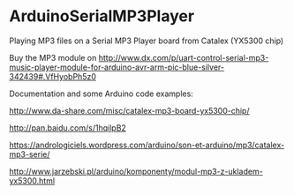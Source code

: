 # ArduinoSerialMP3Player
Playing MP3 files on a Serial MP3 Player board from Catalex (YX5300 chip)

Buy the MP3 module on http://www.dx.com/p/uart-control-serial-mp3-music-player-module-for-arduino-avr-arm-pic-blue-silver-342439#.VfHyobPh5z0 


Documentation and some Arduino code examples:

http://www.da-share.com/misc/catalex-mp3-board-yx5300-chip/

http://pan.baidu.com/s/1hqilpB2

https://andrologiciels.wordpress.com/arduino/son-et-arduino/mp3/catalex-mp3-serie/

http://www.jarzebski.pl/arduino/komponenty/modul-mp3-z-ukladem-yx5300.html
 

